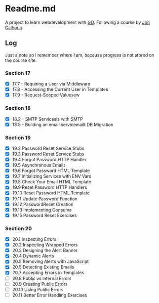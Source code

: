 # Readme.md

A project to learn webdevelopment with [GO](https://go.dev/). Following a course by [Jon Calhoun](https://www.calhoun.io/).

## Log
Just a note so I remember where I am, bacause progress is not stored on the course site.
### Section 17
- [x] 17.7 - Requiring a User via Middleware
- [x] 17.8 - Accessing the Current User in Templates
- [x] 17.9 - Request-Scoped Valuesew
### Section 18
- [x] 18.2 - SMTP Servicesls with SMTP
- [x] 18.5 - Building an email servicemailt DB Migration
### Section 19
- [x] 19.2 Password Reset Service Stubs
- [x] 19.3 Password Reset Service Stubs
- [x] 19.4 Forgot Password HTTP Handler
- [x] 19.5 Asynchronous Emails
- [x] 19.6 Forgot Password HTML Template
- [x] 19.7 Initializing Services with ENV Vars
- [x] 19.8 Check Your Email HTML Template
- [x] 19.9 Reset Password HTTP Handlers
- [x] 19.10 Reset Password HTML Template
- [x] 19.11 Update Password Function
- [x] 19.12 PasswordReset Creation
- [x] 19.13 Implementing Consume
- [x] 19.15 Password Reset Exercises
### Section 20
- [x] 20.1 Inspecting Errors
- [x] 20.2 Inspecting Wrapped Errors
- [x] 20.3 Designing the Alert Banner
- [x] 20.4 Dynamic Alerts
- [x] 20.5 Removing Alerts with JavaScript
- [x] 20.5 Detecting Existing Emails
- [x] 20.7 Accepting Errors in Templates
- [ ] 20.8 Public vs Internal Errors
- [ ] 20.9 Creating Public Errors
- [ ] 20.10 Using Public Errors
- [ ] 20.11 Better Error Handling Exercises
